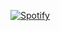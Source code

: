 [![Spotify](novatorem-one-beta.vercel.app/api/spotify)](https://open.spotify.com/user/lm551ewnkq6e170e1iny0imee)
